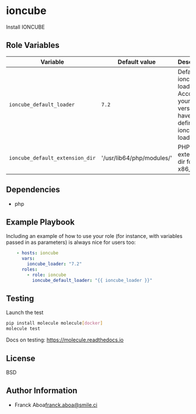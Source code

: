 ioncube
=========

Install IONCUBE

Role Variables
--------------

| Variable | Default value | Description |
| -------- | ------------- | ----------- |
| `ioncube_default_loader`| `7.2` | Default ioncube loader. According your php version you have to define ioncube loader  |
| `ioncube_default_extension_dir`| '/usr/lib64/php/modules/' | PHP default extension dir for x86_64 |

Dependencies
------------

* php

Example Playbook
----------------

Including an example of how to use your role (for instance, with variables passed in as parameters) is always nice for users too:

```yml
    - hosts: ioncube
      vars:
        ioncube_loader: "7.2"
      roles:
        - role: ioncube
          ioncube_default_loader: "{{ ioncube_loader }}"
```  

Testing
--------

Launch the test

```bash
pip install molecule molecule[docker]
molecule test
```

Docs on testing:
https://molecule.readthedocs.io


License
-------

BSD

Author Information
------------------

* Franck Aboa<franck.aboa@smile.ci>
